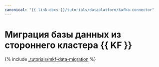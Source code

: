 ```yaml
---
canonical: "{{ link-docs }}/tutorials/dataplatform/kafka-connector"
---
```


# Миграция базы данных из стороннего кластера {{ KF }}


{% include [_tutorials/mkf-data-migration](../../_tutorials/dataplatform/mkf-data-migration.md) %}
